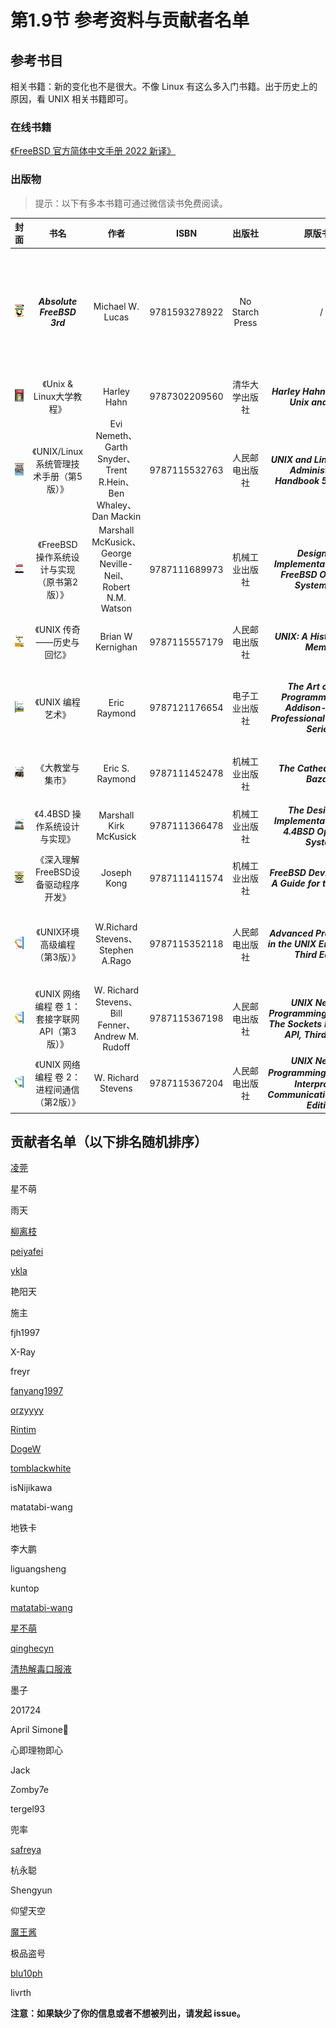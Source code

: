 # 第1.9节 参考资料与贡献者名单

## 参考书目

相关书籍：新的变化也不是很大。不像 Linux 有这么多入门书籍。出于历史上的原因，看 UNIX 相关书籍即可。

### 在线书籍

[《FreeBSD 官方简体中文手册 2022 新译》](https://handbook.bsdcn.org/)

### 出版物

> 提示：以下有多本书籍可通过微信读书免费阅读。

|封面|书名|作者|ISBN|出版社|原版书名|说明|
|:---:|:---:|:---:|:---:|:---:|:---:|:---:|
|![Absolute FreeBSD, 3rd Edition: The Complete Guide to FreeBS](../.gitbook/assets/QQ图片20220527141115.png)|_**Absolute FreeBSD 3rd**_|Michael W. Lucas|9781593278922|No Starch Press|/|英文版，目前没有译文。词汇包括内容都非常基础，有计算机基础的人不需要阅读。|
|![Unix & Linux大学教程](../.gitbook/assets/unix3.png)|《Unix & Linux大学教程》|Harley Hahn|9787302209560|清华大学出版社|_**Harley Hahn's Guide to Unix and Linux**_|命令行基础|
|![Unix & Linux大学教程](../.gitbook/assets/unix4.png)|《UNIX/Linux 系统管理技术手册（第5版）》|Evi Nemeth、Garth Snyder、Trent R.Hein、Ben Whaley、Dan Mackin|9787115532763|人民邮电出版社|_**UNIX and Linux System Administration Handbook 5th Edition**_|命令行进阶|
|![FreeBSD 操作系统设计与实现（原书第二版）](../.gitbook/assets/freebsd2rd.png)| 《FreeBSD 操作系统设计与实现（原书第2版）》|Marshall McKusick、George Neville-Neil、Robert N.M. Watson|9787111689973| 机械工业出版社| _**Design and Implementation of the FreeBSD Operating System, 2nd**_|主要讲解了内核。|
|![UNIX 传奇：历史与回忆](../.gitbook/assets/unixchuanqi.jpg)|《UNIX 传奇——历史与回忆》|Brian W Kernighan|9787115557179|人民邮电出版社|_**UNIX: A History and a Memoir**_|主要讲解了 UNIX 的发展历史。|
|![UNIX 编程艺术](../.gitbook/assets/s11345267.jpg)|《UNIX 编程艺术》|Eric Raymond|9787121176654|电子工业出版社| _**The Art of UNIX Programming (The Addison-Wesley Professional Computng Series)**_|主要讲解了 UNIX 的设计哲学与软件工程理论。|
|![大教堂与集市](../.gitbook/assets/dajiaotang.jpg)|《大教堂与集市》|Eric S. Raymond|9787111452478|机械工业出版社|_**The Cathedral & the Bazaar**_|主要介绍了开源运动的发展史。|
|![4.4BSD 操作系统设计与实现](../.gitbook/assets/4BSD.png)|《4.4BSD 操作系统设计与实现》|Marshall Kirk McKusick|9787111366478|机械工业出版社|_**The Design and Implementation of the 4.4BSD Operating System**_|4.4BSD 操作系统设计与实现|
|![深入理解 FreeBSD 设备驱动程序开发](../.gitbook/assets/qudong.png)|《深入理解FreeBSD设备驱动程序开发》|Joseph Kong|9787111411574|机械工业出版社|_**FreeBSD Device Drivers: A Guide for the Intrepid**_|FreeBSD 设备驱动程序开发|
|![UNIX环境高级编程（第3版）](../.gitbook/assets/unix.png)|《UNIX环境高级编程（第3版）》|W.Richard Stevens、Stephen A.Rago|9787115352118|人民邮电出版社|_**Advanced Programming in the UNIX Environment, Third Edition**_|深入了解驱动 UNIX 内核的编程接口的实用知识|
|![UNIX 网络编程 卷 1：套接字联网 API（第3版）](../.gitbook/assets/unix1.png)|《UNIX 网络编程 卷 1：套接字联网 API（第3版）》|W. Richard Stevens、Bill Fenner、Andrew M. Rudoff|9787115367198|人民邮电出版社|_**UNIX Network Programming, Volume 1: The Sockets Networking API, Third Edition**_|如何使用套接字 API 进行网络编程|
|![UNIX 网络编程 卷 2：进程间通信（第2版）](../.gitbook/assets/unix2.jpg)|《UNIX 网络编程 卷 2：进程间通信（第2版）》|W. Richard Stevens|9787115367204|人民邮电出版社|_**UNIX Network Programming,Vovum 2：Interprocess Communications,Second Edition**_|深入了解各种进程间通信形式|




## 贡献者名单（以下排名随机排序）

[凌莞](https://clansty.com)

星不萌

雨天

[柳离枝](https://github.com/liulitchi)

[peiyafei](https://github.com/peiyafei)

[ykla](https://github.com/ykla)

艳阳天

施主

fjh1997

X-Ray

freyr

[fanyang1997](https://github.com/fanyang1997)

[orzyyyy](https://github.com/orzyyyy)

[Rintim](https://github.com/Rintim)

[DogeW](https://github.com/DogeW)

[tomblackwhite](https://github.com/tomblackwhite)

isNijikawa

matatabi-wang

地铁卡

李大鹏

liguangsheng

kuntop

[matatabi-wang](https://github.com/matatabi-wang)

[星不萌](https://www.moebsd.cn)

[qinghecyn](https://github.com/qinghecyn)

[清热解毒口服液](https://linuxacme.cn)

墨子

201724

April Simone🍥

心即理物即心

Jack

Zomby7e

tergel93

兜率

[safreya](https://github.com/safreya)

杭永聪

Shengyun

仰望天空

[魔王酱](https://github.com/maouchandesu)

极品盗号

[blu10ph](https://github.com/blu10ph)

livrth

**注意：如果缺少了你的信息或者不想被列出，请发起 issue。**
